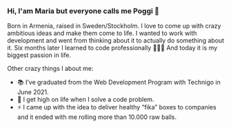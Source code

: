 ### Hi, I'am Maria but everyone calls me Poggi 👋 

Born in Armenia, raised in Sweden/Stockholm. I love to come up with crazy ambitious ideas and make them come to life. I wanted to work with development and went from thinking about it to actually do something about it. Six months later I learned to code professionally 👩🏻‍💻 And today it is my biggest passion in life. 

Other crazy things I about me:

- 📚 I’ve graduated from the Web Development Program with Technigo in June 2021.
- :tada: I get high on life when I solve a code problem. 
- ⚡ I came up with the idea to deliver healthy “fika” boxes to companies and it ended with me rolling more than 10.000 raw balls.


